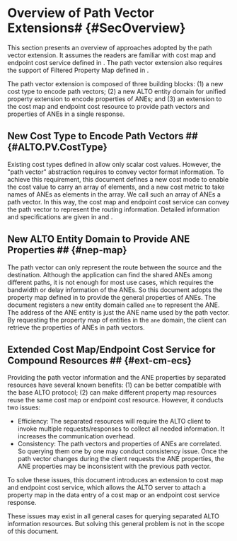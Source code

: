 # Overview of Path Vector Extensions# {#SecOverview}

This section presents an overview of approaches adopted by the path vector
extension. It assumes the readers are familiar with cost map and endpoint cost
service defined in [](#RFC7285). The path vector extension also requires the
support of Filtered Property Map defined in
[](#I-D.ietf-alto-unified-props-new).

The path vector extension is composed of three building blocks: (1) a new cost
type to encode path vectors; (2) a new ALTO entity domain for unified property
extension [](#I-D.ietf-alto-unified-props-new) to encode properties of ANEs; and
(3) an extension to the cost map and endpoint cost resource to provide path
vectors and properties of ANEs in a single response.
<!-- and (3) a new service to provide path vector messages in a single response; -->

## New Cost Type to Encode Path Vectors ## {#ALTO.PV.CostType}

Existing cost types defined in [](#RFC7285) allow only scalar cost values.
However, the "path vector" abstraction requires to convey vector format
information. To achieve this requirement, this document defines a new cost mode
to enable the cost value to carry an array of elements, and a new cost metric to
take names of ANEs as elements in the array. We call such an array of ANEs a
path vector. In this way, the cost map and endpoint cost service can convey the
path vector to represent the routing information. Detailed information and
specifications are given in [](#mode-spec) and [](#metric-spec).

<!-- ### New Cost Metric: ane-path ### {#ALTO.PV.CostMetric}

To represent an abstract network path, this document introduces a new cost metric named "ane-path". A cost value in this metric is a list containing the names of the ALTO ANEs that the ALTO Server has specified as describing the network path elements. The ANE names array is organized as a sequence beginning at the source of the path and ending at its destination.

### New Cost Mode: array ### {#ALTO.PV.CostMode}

A cost mode as defined in Section 6.1.2 of [](#RFC7285), a cost mode is either "numerical" or "ordinal" and none of these can be used to present a list of ANE names. Therefore, this document specifies a new cost mode named "array" for the cost metric "ane-path". The new cost mode "array" means each cost value in the cost maps is a list. -->

## New ALTO Entity Domain to Provide ANE Properties ## {#nep-map}

The path vector can only represent the route between the source and the
destination. Although the application can find the shared ANEs among different
paths, it is not enough for most use cases, which requires the bandwidth or
delay information of the ANEs. So this document adopts the property map defined
in [](#I-D.ietf-alto-unified-props-new) to provide the general properties of
ANEs. The document registers a new entity domain called `ane` to represent the
ANE. The address of the ANE entity is just the ANE name used by the path vector.
By requesting the property map of entities in the `ane` domain, the client can
retrieve the properties of ANEs in path vectors.

<!--
Given the new cost type introduced by [](#ALTO.PV.CostType), Cost Map and
Endpoint Cost Service can provide the ANE names along a flow path. However, only
providing the ANE names without properties is not enough for many use cases (see
[](#SecMF)). For example, to detect shared bottlenecks, ALTO clients may expect
information on specific ANE properties such as link capacity or delay.

This document adopts the property map defined in
[](#I-D.ietf-alto-unified-props-new) to encode the properties of abstract
network elements. A new entity domain `ane` is registered for the property map.
Each entity in the `ane` domain has an identifier of an ANE. An ANE identifier
is the ANE name used in the values of the `ane-path` metric defined in the
present draft. ANE properties are provided in information resources called
`Property Map Resource` and `Filtered Property Map Resource`. The `Filtered
Property Map` resource which supports the `ane` domain is used to encode the
properties of ane entities, and it is called an ANE Property Map in this
document.
-->

## Extended Cost Map/Endpoint Cost Service for Compound Resources ## {#ext-cm-ecs}

Providing the path vector information and the ANE properties by
separated resources have several known benefits: (1) can be better compatible
with the base ALTO protocol; (2) can make different property map resources reuse
the same cost map or endpoint cost resource. However, it conducts two issues:

- Efficiency: The separated resources will require the ALTO client to invoke
  multiple requests/responses to collect all needed information. It increases
  the communication overhead.
- Consistency: The path vectors and properties of ANEs are correlated. So
  querying them one by one may conduct consistency issue. Once the path vector
  changes during the client requests the ANE properties, the ANE properties may
  be inconsistent with the previous path vector.

To solve these issues, this document introduces an extension to cost map and
endpoint cost service, which allows the ALTO server to attach a property map in
the data entry of a cost map or an endpoint cost service response.

These issues may exist in all general cases for querying separated ALTO
information resources. But solving this general problem is not in the scope of
this document.

<!-- Decouple the multipart service with path vector -->

<!-- ## [](#RFC2378) media type for path vector: multipart/related ## -->
<!--
## New Service to Enable Multipart Resources ##

In the base ALTO protocol, ALTO servers use media types in the HTTP header to
indicate the type of the response. Typically one response only contains a single
media type, such as `application/alto-costmap+json` or
`application/alto-propmap+json`. This has limited the capability of ALTO servers
to return multiple map messages in a single response.

Thus, an ALTO client needs to make separate queries to get the information of
related services. This may cause a data synchronization problem between
dependent ALTO services. Because when making the second query, the result for
the first query may have already changed. The same problem can happen to Network
Map and Cost Map resources. However, unlike Network Map and Cost Map which are
considered more stable, Path Vectors and the dependent ANE Property Maps might
change more frequently.

Instead of introducing a new media type to encapsulate multiple ALTO resources
in a single response, this document adopts the `multipart/related` media type
defined in [](#RFC2387). In this way, a response can contain both the path
vectors in a filtered cost map (or endpoint cost map) and the associated ANE
Property Map. The media types of the cost map and the property map can still be
retrieved from the response. The interpretation of each media type in the
`multipart/related` response is consistent with the base ALTO protocol.
-->

<!--## Applicable ALTO services for Path Vector costs ##-->

<!--This document defines Filtered Cost Map and Endpoint Cost Map are applicable for path vector costs. Although the new cost type for path vector can also be used in the GET-mode Cost Map service from [](#RFC7285), the behaviours of the ALTO server and client for such a GET-mode service is not defined. So it is not recommended to apply path vector costs to the GET-mode Cost Map service.-->

<!-- Cost Map, Filtered Cost Map and Endpoint Cost Map are all applicable for path vector costs, -->

<!--## Impact of backwards compatibility on the PV design ##-->

<!--The path vector extension on Filtered Cost Map and Endpoint Cost Service is backward compatible with the base ALTO protocol. If the ALTO server provides path vector extended Filtered Cost Map or Endpoint Cost Service, but the client is a base ALTO client, then the client will ignore the path vector cost type without conducting any incompatibility. If the client sents a request with path vector cost type, but the server is a base ALTO server, the server will return an `E_INVALID_FIELD_VALUE` error.-->

<!-- For backward compatibility, this extension also allows ALTO clients to make multiple queries instead of encapsulating abstract network element property map along with the path vector. Thus, each Cost Map or Endpoint Cost Service with this extension MUST include a "prop-map" in their capabilities to indicate where to retrieve the network element properties. An additional field "query-id" MUST also be added to the "vtag" field to uniquely identify a path vector query session. -->

<!--## Requirements for PV on Clients and Servers ##-->

<!--A path vector extended ALTO server MUST implement the base ALTO protocol specified in [](#RFC7285) with the following additional requirements:-->

<!--- If an ALTO server supports path vector extension, it MUST support the Unified Property Map defined in [](#I-D.ietf-alto-unified-props-new).-->
<!--- If an ALTO server supports path vector extended Filtered Cost Map or Endpoint Cost Service, the server MUST provide the associated Property Map simultaneously.-->
<!--- If an ALTO server provides "multipart/related" media type for path vector, the server MUST provide the associated Filtered Cost Map or Endpoint Cost Service and the Property Map simultaneously.-->

<!--An ALTO client supported path vector extension MUST be able to interpret Unified Property Map correctly. If the ALTO client wants to interpret "multipart/related" path vector response, the client MUST implement the path vector extension on Filtered Cost Map or Endpoint Cost Service at first.-->
